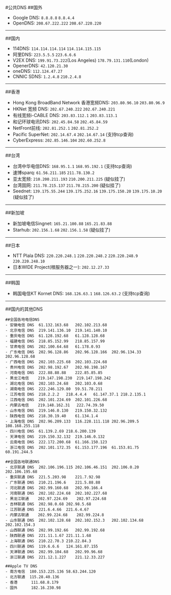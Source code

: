 #公共DNS
##国外
- Google DNS: `8.8.8.8` `8.8.4.4`
- OpenDNS: `208.67.222.222` `208.67.220.220`

---
##国内
- 114DNS: `114.114.114.114` `114.114.115.115`
- 阿里DNS: `223.5.5.5` `223.6.6.6`
- V2EX DNS: `199.91.73.222`(Los Angeles) `178.79.131.110`(London)
- OpenerDNS: `42.120.21.30`
- oneDNS: `112.124.47.27`
- CNNIC SDNS: `1.2.4.8` `210.2.4.8`

---
##香港
- Hong Kong BroadBand Network 香港宽频DNS: `203.80.96.10` `203.80.96.9`
- HKNet 宽频 DNS: `202.67.240.222` `202.67.240.221`
- 有线宽频i-CABLE DNS: `203.83.112.1` `203.83.113.1`
- 和记环球电讯DNS: `202.45.84.58` `202.45.84.59`
- NetFront前线: `202.81.252.1` `202.81.252.2`
- Pacific SuperNet: `202.14.67.4` `202.14.67.14` (支持tcp查询)
- CyberExpress: `202.85.146.104` `202.60.252.8`

---
##台湾
- 台湾中华电信DNS: `168.95.1.1` `168.95.192.1` (支持tcp查询)
- 速博sparq: `61.56.211.185` `211.78.130.2`
- 亚太宽频: `210.200.211.193` `210.200.211.225` (疑似挂了)
- 台湾固网: `211.78.215.137` `211.78.215.200` (疑似挂了)
- Seednet: `139.175.55.244` `139.175.252.16` `139.175.150.20` `139.175.10.20` (疑似挂了)

---
##新加坡
- 新加坡电信Singnet: `165.21.100.88` `165.21.83.88`
- Starhub: `202.156.1.68` `202.156.1.58` (疑似挂了)

---
##日本
- NTT Plala DNS: `220.220.248.1` `220.220.248.2` `220.220.248.9` `220.220.248.10`
- 日本WIDE Project(根服务器之一): `202.12.27.33`

---
##韩国
- 韩国电信KT Kornet DNS: `168.126.63.1` `168.126.63.2` (支持tcp查询)

---
##国内的其他DNS
```
##全国各地电信DNS
- 安徽电信 DNS	61.132.163.68	202.102.213.68
- 北京电信 DNS	219.141.136.10	219.141.140.10
- 重庆电信 DNS	61.128.192.68	61.128.128.68
- 福建电信 DNS	218.85.152.99	218.85.157.99
- 甘肃电信 DNS	202.100.64.68	61.178.0.93
- 广东电信 DNS	202.96.128.86	202.96.128.166	202.96.134.33  202.96.128.68
- 广西电信 DNS	202.103.225.68	202.103.224.68
- 贵州电信 DNS	202.98.192.67	202.98.198.167
- 河南电信 DNS	222.88.88.88	222.85.85.85
- 黑龙江电信    219.147.198.230	219.147.198.242
- 湖北电信 DNS	202.103.24.68	202.103.0.68
- 湖南电信 DNS	222.246.129.80	59.51.78.211
- 江苏电信 DNS	218.2.2.2	218.4.4.4	61.147.37.1	218.2.135.1
- 江西电信 DNS	202.101.224.69	202.101.226.68
- 内蒙古电信    219.148.162.31	222.74.39.50
- 山东电信 DNS	219.146.0.130	219.150.32.132
- 陕西电信 DNS	218.30.19.40	61.134.1.4
- 上海电信 DNS	202.96.209.133	116.228.111.118	202.96.209.5  108.168.255.118
- 四川电信 DNS	61.139.2.69	218.6.200.139
- 天津电信 DNS	219.150.32.132	219.146.0.132
- 云南电信 DNS	222.172.200.68	61.166.150.123
- 浙江电信 DNS	202.101.172.35	61.153.177.196	61.153.81.75  60.191.244.5

##全国各地联通DNS
- 北京联通 DNS	202.106.196.115	202.106.46.151	202.106.0.20	202.106.195.68
- 重庆联通 DNS	221.5.203.98	221.7.92.98
- 广东联通 DNS	210.21.196.6	221.5.88.88
- 河北联通 DNS	202.99.160.68	202.99.166.4
- 河南联通 DNS	202.102.224.68	202.102.227.68
- 黑龙江联通    202.97.224.69	202.97.224.68
- 吉林联通 DNS	202.98.0.68	202.98.5.68
- 江苏联通 DNS	221.6.4.66	221.6.4.67
- 内蒙古联通    202.99.224.68	202.99.224.8
- 山东联通 DNS	202.102.128.68	202.102.152.3	202.102.134.68	202.102.154.3
- 山西联通 DNS	202.99.192.66	202.99.192.68
- 陕西联通 DNS	221.11.1.67	221.11.1.68
- 上海联通 DNS	210.22.70.3	210.22.84.3
- 四川联通 DNS	119.6.6.6	124.161.87.155
- 天津联通 DNS	202.99.104.68	202.99.96.68
- 浙江联通 DNS	221.12.1.227	221.12.33.227

##Apple TV DNS
- 南方电信	180.153.225.136	58.63.244.120
- 北方联通	115.28.40.136
- 香港      111.68.8.179
- 国外      182.16.230.98
```
